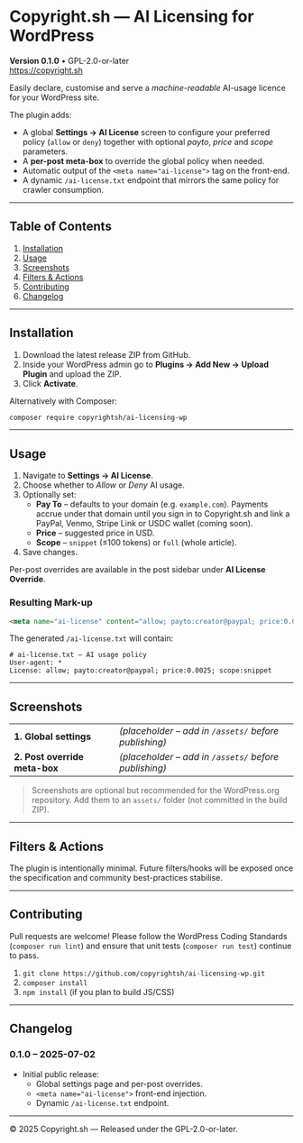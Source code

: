# Copyright.sh — AI Licensing for WordPress

**Version&nbsp;0.1.0** • GPL-2.0-or-later  
<https://copyright.sh>

Easily declare, customise and serve a *machine-readable* AI-usage licence for your WordPress site.

The plugin adds:

* A global **Settings → AI License** screen to configure your preferred policy (`allow` or `deny`) together with optional *payto*, *price* and *scope* parameters.
* A **per-post meta-box** to override the global policy when needed.
* Automatic output of the `<meta name="ai-license">` tag on the front-end.
* A dynamic `/ai-license.txt` endpoint that mirrors the same policy for crawler consumption.

---

## Table of Contents

1. [Installation](#installation)
2. [Usage](#usage)
3. [Screenshots](#screenshots)
4. [Filters & Actions](#filters--actions)
5. [Contributing](#contributing)
6. [Changelog](#changelog)

---

## Installation

1. Download the latest release ZIP from GitHub.
2. Inside your WordPress admin go to **Plugins → Add New → Upload Plugin** and upload the ZIP.
3. Click **Activate**.

Alternatively with Composer:

```bash
composer require copyrightsh/ai-licensing-wp
```

---

## Usage

1. Navigate to **Settings → AI License**.
2. Choose whether to *Allow* or *Deny* AI usage.
3. Optionally set:
   * **Pay To** – defaults to your domain (e.g. `example.com`). Payments accrue under that domain until you sign in to Copyright.sh and link a PayPal, Venmo, Stripe Link or USDC wallet (coming soon).
   * **Price** – suggested price in USD.
   * **Scope** – `snippet` (≤100 tokens) or `full` (whole article).
4. Save changes.

Per-post overrides are available in the post sidebar under **AI License Override**.

### Resulting Mark-up

```html
<meta name="ai-license" content="allow; payto:creator@paypal; price:0.0025; scope:snippet">
```

The generated `/ai-license.txt` will contain:

```text
# ai-license.txt – AI usage policy
User-agent: *
License: allow; payto:creator@paypal; price:0.0025; scope:snippet
```

---

## Screenshots

| | |
|---|---|
| **1. Global settings** | *(placeholder – add in `/assets/` before publishing)* |
| **2. Post override meta-box** | *(placeholder – add in `/assets/` before publishing)* |

> Screenshots are optional but recommended for the WordPress.org repository. Add them to an `assets/` folder (not committed in the build ZIP).

---

## Filters & Actions

The plugin is intentionally minimal. Future filters/hooks will be exposed once the specification and community best-practices stabilise.

---

## Contributing

Pull requests are welcome! Please follow the WordPress Coding Standards (`composer run lint`) and ensure that unit tests (`composer run test`) continue to pass.

1. `git clone https://github.com/copyrightsh/ai-licensing-wp.git`
2. `composer install`
3. `npm install` (if you plan to build JS/CSS)

---

## Changelog

### 0.1.0 – 2025-07-02

* Initial public release:
  * Global settings page and per-post overrides.
  * `<meta name="ai-license">` front-end injection.
  * Dynamic `/ai-license.txt` endpoint.

---

© 2025 Copyright.sh — Released under the GPL-2.0-or-later.
